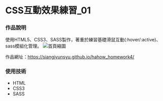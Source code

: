 CSS互動效果練習_01
===

### 作品說明
使用HTML5、CSS3、SASS製作，著重於練習基礎滑鼠互動(:hover/:active)、sass模組化管理。
![首頁縮圖](https://imgur.com/tU9BCBj.jpeg)

作品網址：https://siangjyunsyu.github.io/hahow_homework4/

### 使用技術
- HTML
- CSS3
- SASS